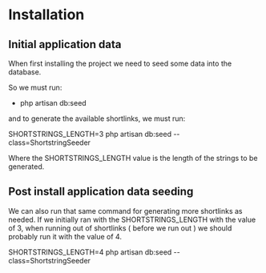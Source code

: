 # Installation

## Initial application data
When first installing the project we need to seed some data into the database.

So we must run:
- php artisan db:seed

and to generate the available shortlinks,
we must run:

SHORTSTRINGS_LENGTH=3 php artisan db:seed --class=ShortstringSeeder

Where the SHORTSTRINGS_LENGTH value is the length of the strings to be generated.

## Post install application data seeding

We can also run that same command for generating more shortlinks as needed.
If we initially ran with the SHORTSTRINGS_LENGTH with the value of 3,
when running out of shortlinks ( before we run out ) we should probably run it with the value of 4.

SHORTSTRINGS_LENGTH=4 php artisan db:seed --class=ShortstringSeeder
